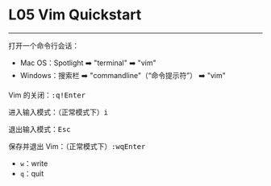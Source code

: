 # L05 Vim Quickstart
---

打开一个命令行会话：

- Mac OS：Spotlight :arrow_right: "terminal" :arrow_right: "vim"
- Windows：搜索栏 :arrow_right: "commandline"（“命令提示符”） :arrow_right: "vim"

Vim 的关闭：<kbd>:</kbd><kbd>q</kbd><kbd>!</kbd><kbd>Enter</kbd>

进入输入模式：（正常模式下）<kbd>i</kbd>

退出输入模式：<kbd>Esc</kbd>

保存并退出 Vim：（正常模式下）<kbd>:</kbd><kbd>w</kbd><kbd>q</kbd><kbd>Enter</kbd>

- `w`：write
- `q`：quit

